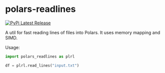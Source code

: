 # polars-readlines

[![PyPi Latest Release](https://img.shields.io/pypi/v/polars-readlines.svg)](https://pypi.org/project/polars-readlines)

A util for fast reading lines of files into Polars.
It uses memory mapping and SIMD.

Usage:

```python
import polars_readlines as plrl

df = plrl.read_lines("input.txt")
```
